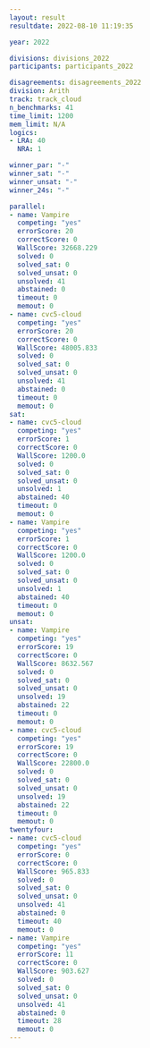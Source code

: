 ```yaml
---
layout: result
resultdate: 2022-08-10 11:19:35

year: 2022

divisions: divisions_2022
participants: participants_2022

disagreements: disagreements_2022
division: Arith
track: track_cloud
n_benchmarks: 41
time_limit: 1200
mem_limit: N/A
logics:
- LRA: 40
  NRA: 1

winner_par: "-"
winner_sat: "-"
winner_unsat: "-"
winner_24s: "-"

parallel:
- name: Vampire
  competing: "yes"
  errorScore: 20
  correctScore: 0
  WallScore: 32668.229
  solved: 0
  solved_sat: 0
  solved_unsat: 0
  unsolved: 41
  abstained: 0
  timeout: 0
  memout: 0
- name: cvc5-cloud
  competing: "yes"
  errorScore: 20
  correctScore: 0
  WallScore: 48005.833
  solved: 0
  solved_sat: 0
  solved_unsat: 0
  unsolved: 41
  abstained: 0
  timeout: 0
  memout: 0
sat:
- name: cvc5-cloud
  competing: "yes"
  errorScore: 1
  correctScore: 0
  WallScore: 1200.0
  solved: 0
  solved_sat: 0
  solved_unsat: 0
  unsolved: 1
  abstained: 40
  timeout: 0
  memout: 0
- name: Vampire
  competing: "yes"
  errorScore: 1
  correctScore: 0
  WallScore: 1200.0
  solved: 0
  solved_sat: 0
  solved_unsat: 0
  unsolved: 1
  abstained: 40
  timeout: 0
  memout: 0
unsat:
- name: Vampire
  competing: "yes"
  errorScore: 19
  correctScore: 0
  WallScore: 8632.567
  solved: 0
  solved_sat: 0
  solved_unsat: 0
  unsolved: 19
  abstained: 22
  timeout: 0
  memout: 0
- name: cvc5-cloud
  competing: "yes"
  errorScore: 19
  correctScore: 0
  WallScore: 22800.0
  solved: 0
  solved_sat: 0
  solved_unsat: 0
  unsolved: 19
  abstained: 22
  timeout: 0
  memout: 0
twentyfour:
- name: cvc5-cloud
  competing: "yes"
  errorScore: 0
  correctScore: 0
  WallScore: 965.833
  solved: 0
  solved_sat: 0
  solved_unsat: 0
  unsolved: 41
  abstained: 0
  timeout: 40
  memout: 0
- name: Vampire
  competing: "yes"
  errorScore: 11
  correctScore: 0
  WallScore: 903.627
  solved: 0
  solved_sat: 0
  solved_unsat: 0
  unsolved: 41
  abstained: 0
  timeout: 28
  memout: 0
---
```

